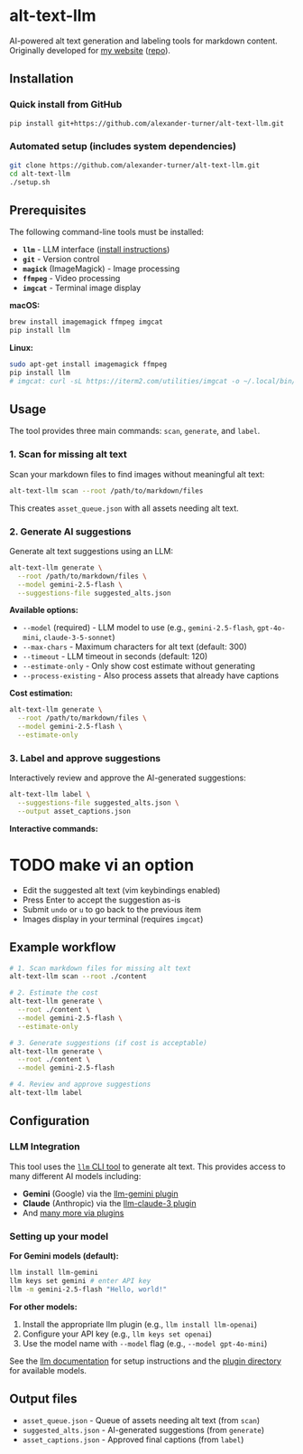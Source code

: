 # alt-text-llm

AI-powered alt text generation and labeling tools for markdown content. Originally developed for [my website](https://turntrout.com/design) ([repo](https://github.com/alexander-turner/TurnTrout.com)).

## Installation

### Quick install from GitHub

```bash
pip install git+https://github.com/alexander-turner/alt-text-llm.git
```

### Automated setup (includes system dependencies)

```bash
git clone https://github.com/alexander-turner/alt-text-llm.git
cd alt-text-llm
./setup.sh
```

## Prerequisites

The following command-line tools must be installed:

- **`llm`** - LLM interface ([install instructions](https://llm.datasette.io/))
- **`git`** - Version control
- **`magick`** (ImageMagick) - Image processing
- **`ffmpeg`** - Video processing
- **`imgcat`** - Terminal image display

**macOS:**

```bash
brew install imagemagick ffmpeg imgcat
pip install llm
```

**Linux:**

```bash
sudo apt-get install imagemagick ffmpeg
pip install llm
# imgcat: curl -sL https://iterm2.com/utilities/imgcat -o ~/.local/bin/imgcat && chmod +x ~/.local/bin/imgcat
```

## Usage

The tool provides three main commands: `scan`, `generate`, and `label`.

### 1. Scan for missing alt text

Scan your markdown files to find images without meaningful alt text:

```bash
alt-text-llm scan --root /path/to/markdown/files
```

This creates `asset_queue.json` with all assets needing alt text.

### 2. Generate AI suggestions

Generate alt text suggestions using an LLM:

```bash
alt-text-llm generate \
  --root /path/to/markdown/files \
  --model gemini-2.5-flash \
  --suggestions-file suggested_alts.json
```

**Available options:**

- `--model` (required) - LLM model to use (e.g., `gemini-2.5-flash`, `gpt-4o-mini`, `claude-3-5-sonnet`)
- `--max-chars` - Maximum characters for alt text (default: 300)
- `--timeout` - LLM timeout in seconds (default: 120)
- `--estimate-only` - Only show cost estimate without generating
- `--process-existing` - Also process assets that already have captions

**Cost estimation:**

```bash
alt-text-llm generate \
  --root /path/to/markdown/files \
  --model gemini-2.5-flash \
  --estimate-only
```

### 3. Label and approve suggestions

Interactively review and approve the AI-generated suggestions:

```bash
alt-text-llm label \
  --suggestions-file suggested_alts.json \
  --output asset_captions.json
```

**Interactive commands:**

# TODO make vi an option

- Edit the suggested alt text (vim keybindings enabled)
- Press Enter to accept the suggestion as-is
- Submit `undo` or `u` to go back to the previous item
- Images display in your terminal (requires `imgcat`)

## Example workflow

```bash
# 1. Scan markdown files for missing alt text
alt-text-llm scan --root ./content

# 2. Estimate the cost
alt-text-llm generate \
  --root ./content \
  --model gemini-2.5-flash \
  --estimate-only

# 3. Generate suggestions (if cost is acceptable)
alt-text-llm generate \
  --root ./content \
  --model gemini-2.5-flash

# 4. Review and approve suggestions
alt-text-llm label
```

## Configuration

### LLM Integration

This tool uses the [`llm` CLI tool](https://llm.datasette.io/) to generate alt text. This provides access to many different AI models including:

- **Gemini** (Google) via the [llm-gemini plugin](https://github.com/simonw/llm-gemini)
- **Claude** (Anthropic) via the [llm-claude-3 plugin](https://github.com/tomviner/llm-claude-3)
- And [many more via plugins](https://llm.datasette.io/en/stable/plugins/directory.html)

### Setting up your model

**For Gemini models (default):**

```bash
llm install llm-gemini
llm keys set gemini # enter API key
llm -m gemini-2.5-flash "Hello, world!"
```

**For other models:**

1. Install the appropriate llm plugin (e.g., `llm install llm-openai`)
2. Configure your API key (e.g., `llm keys set openai`)
3. Use the model name with `--model` flag (e.g., `--model gpt-4o-mini`)

See the [llm documentation](https://llm.datasette.io/en/stable/setup.html) for setup instructions and the [plugin directory](https://llm.datasette.io/en/stable/plugins/directory.html) for available models.

## Output files

- `asset_queue.json` - Queue of assets needing alt text (from `scan`)
- `suggested_alts.json` - AI-generated suggestions (from `generate`)
- `asset_captions.json` - Approved final captions (from `label`)
